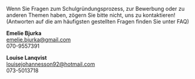 ---
---
Wenn Sie Fragen zum Schulgründungsprozess, zur Bewerbung oder zu anderen Themen haben, zögern Sie bitte nicht, uns zu kontaktieren! (Antworten auf die am häufigsten gestellten Fragen finden Sie unter FAQ)


**Emelie Bjurka**  
emelie.bjurka@gmail.com  
070-9557391  

**Louise Lanqvist**  
louisejohannesson92@hotmail.com  
073-5013718  

